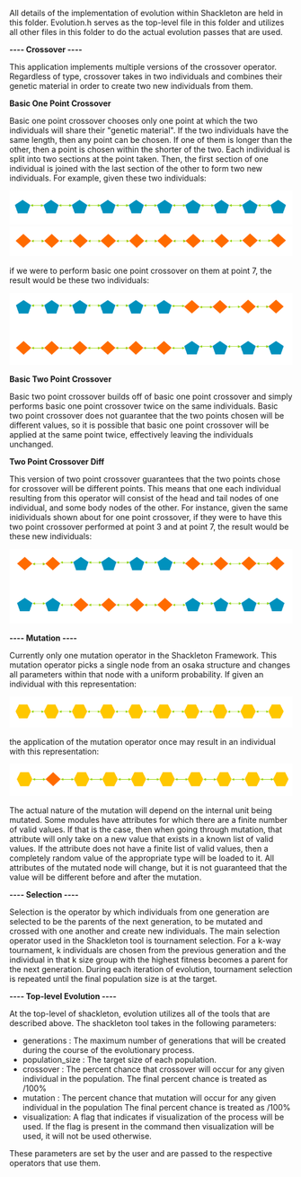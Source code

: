 All details of the implementation of evolution within Shackleton are held in this folder. Evolution.h serves as the top-level file in this folder and utilizes all other files in this folder to do the actual evolution passes that are used.

**---- Crossover ----**

This application implements multiple versions of the crossover operator. Regardless of type, crossover takes in two individuals and combines their genetic material in order to create two new individuals from them.

**Basic One Point Crossover**

Basic one point crossover chooses only one point at which the two individuals will share their "genetic material". If the two individuals have the same length, then any point can be chosen. If one of them is longer than the other, then a point is chosen within the shorter of the two. Each individual is split into two sections at the point taken. Then, the first section of one individual is joined with the last section of the other to form two new individuals. For example, given these two individuals:

![alt text](../../img/indiv1.PNG "Individual 1")
![alt text](../../img/indiv2.PNG "Individual 2")

if we were to perform basic one point crossover on them at point 7, the result would be these two individuals:

![alt text](../../img/indiv1_indiv2_aftercrossover_onepoint.PNG "Individual 1 and Individual 2 after basic one point crossover")

**Basic Two Point Crossover**

Basic two point crossover builds off of basic one point crossover and simply performs basic one point crossover twice on the same individuals. Basic two point crossover does not guarantee that the two points chosen will be different values, so it is possible that basic one point crossover will be applied at the same point twice, effectively leaving the individuals unchanged.

**Two Point Crossover Diff**

This version of two point crossover guarantees that the two points chose for crossover will be different points. This means that one each individual resulting from this operator will consist of the head and tail nodes of one individual, and some body nodes of the other. For instance, given the same inidividuals shown about for one point crossover, if they were to have this two point crossover performed at point 3 and at point 7, the result would be these new individuals:

![alt text](../../img/indiv1_indiv2_aftercrossover_twopoint.PNG "Individual 1 and Individual 2 after two point crossover diff")

**---- Mutation ----**

Currently only one mutation operator in the Shackleton Framework. This mutation operator picks a single node from an osaka structure and changes all parameters within that node with a uniform probability. If given an individual with this representation:

![alt text](../../img/indiv3.PNG "Individual 3")

the application of the mutation operator once may result in an individual with this representation:

![alt text](../../img/indiv3_aftermutation.PNG "Individual 3 after one mutation operator")

The actual nature of the mutation will depend on the internal unit being mutated. Some modules have attributes for which there are a finite number of valid values. If that is the case, then when going through mutation, that attribute will only take on a new value that exists in a known list of valid values. If the attribute does not have a finite list of valid values, then a completely random value of the appropriate type will be loaded to it. All attributes of the mutated node will change, but it is not guaranteed that the value will be different before and after the mutation.

**---- Selection ----**

Selection is the operator by which individuals from one generation are selected to be the parents of the next generation, to be mutated and crossed with one another and create new individuals. The main selection operator used in the Shackleton tool is tournament selection. For a k-way tournament, k individuals are chosen from the previous generation and the individual in that k size group with the highest fitness becomes a parent for the next generation. During each iteration of evolution, tournament selection is repeated until the final population size is at the target.

**---- Top-level Evolution ----**

At the top-level of shackleton, evolution utilizes all of the tools that are described above. The shackleton tool takes in the following parameters:

-  generations <int>: The maximum number of generations that will be created during the course of the evolutionary process.
-  population_size <int>: The target size of each population.
-  crossover <int>: The percent chance that crossover will occur for any given individual in the population. The final percent chance is treated as <int>/100%
-  mutation <int>: The percent chance that mutation will occur for any given individual in the population The final percent chance is treated as <int>/100%
-  visualization: A flag that indicates if visualization of the process will be used. If the flag is present in the command then visualization will be used, it will not be used otherwise.

These parameters are set by the user and are passed to the respective operators that use them.
